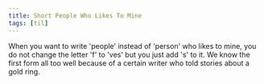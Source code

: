 ```yaml
---
title: Short People Who Likes To Mine
tags: [til]
---
```


When you want to write 'people' instead of 'person' who likes to mine, you do not change the letter 'f' to 'ves' but you just add 's' to it. We know the first form all too well because of a certain writer who told stories about a gold ring.  